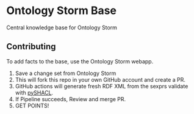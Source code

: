 # Ontology Storm Base
Central knowledge base for Ontology Storm

## Contributing
To add facts to the base, use the Ontology Storm webapp.

1. Save a change set from Ontology Storm
2. This will fork this repo in your own GitHub account and create a PR.
3. GitHub actions will generate fresh RDF XML from the sexprs validate with [pySHACL](https://github.com/RDFLib/pySHACL).
4. If Pipeline succeeds, Review and merge PR.
5. GET POINTS!
